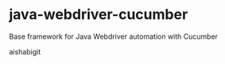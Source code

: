 # java-webdriver-cucumber

Base framework for Java Webdriver automation with Cucumber

aishabigit  
